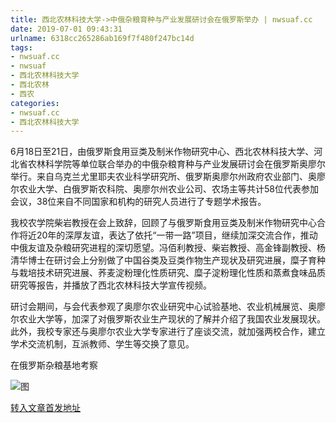 ```yaml
---
title: 西北农林科技大学->中俄杂粮育种与产业发展研讨会在俄罗斯举办 | nwsuaf.cc
date: 2019-07-01 09:43:31
urlname: 6318cc265286ab169f7f480f247bc14d
tags: 
- nwsuaf.cc
- nwsuaf
- 西北农林科技大学
- 西北农林
- 西农
categories:
- nwsuaf.cc
- 西北农林科技大学
---
```



6月18日至21日，由俄罗斯食用豆类及制米作物研究中心、西北农林科技大学、河北省农林科学院等单位联合举办的中俄杂粮育种与产业发展研讨会在俄罗斯奥廖尔举行。来自乌克兰尤里耶夫农业科学研究所、俄罗斯奥廖尔州政府农业部门、奥廖尔农业大学、白俄罗斯农科院、奥廖尔州农业公司、农场主等共计58位代表参加会议，38位来自不同国家和机构的研究人员进行了专题学术报告。

我校农学院柴岩教授在会上致辞，回顾了与俄罗斯食用豆类及制米作物研究中心合作将近20年的深厚友谊，表达了依托“一带一路”项目，继续加深交流合作，推动中俄友谊及杂粮研究进程的深切愿望。冯佰利教授、柴岩教授、高金锋副教授、杨清华博士在研讨会上分别做了中国谷类及豆类作物生产现状及研究进展，糜子育种与栽培技术研究进展、荞麦淀粉理化性质研究、糜子淀粉理化性质和蒸煮食味品质研究等报告，并播放了西北农林科技大学宣传视频。

研讨会期间，与会代表参观了奥廖尔农业研究中心试验基地、农业机械展览、奥廖尔农业大学等，加深了对俄罗斯农业生产现状的了解并介绍了我国农业发展现状。此外，我校专家还与奥廖尔农业大学专家进行了座谈交流，就加强两校合作，建立学术交流机制，互派教师、学生等交换了意见。

在俄罗斯杂粮基地考察



![图](https://news.nwsuaf.edu.cn/images/content/2019-07/20190701090317677448.jpg)

[转入文章首发地址](https://news.nwsuaf.edu.cn/xnxw/90645.htm)